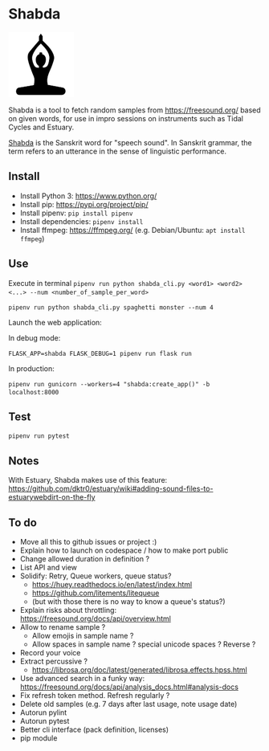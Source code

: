 Shabda
======

![Shabda logo](assets/logo.png)


Shabda is a tool to fetch random samples from https://freesound.org/ based on given words, for use in impro sessions on instruments such as Tidal Cycles and Estuary.

[Shabda](https://en.wikipedia.org/wiki/Shabda) is the Sanskrit word for "speech sound". In Sanskrit grammar, the term refers to an utterance in the sense of linguistic performance. 

Install
-------

- Install Python 3: https://www.python.org/
- Install pip: https://pypi.org/project/pip/
- Install pipenv: `pip install pipenv`
- Install dependencies: `pipenv install`
- Install ffmpeg: https://ffmpeg.org/ (e.g. Debian/Ubuntu: `apt install ffmpeg`)

Use
---

Execute in terminal `pipenv run python shabda_cli.py <word1> <word2> <...> --num <number_of_sample_per_word>`

```
pipenv run python shabda_cli.py spaghetti monster --num 4
```

Launch the web application:

In debug mode:
```
FLASK_APP=shabda FLASK_DEBUG=1 pipenv run flask run
```
In production:
```
pipenv run gunicorn --workers=4 "shabda:create_app()" -b localhost:8000
```

Test
----

```
pipenv run pytest
```

Notes
-----

With Estuary, Shabda makes use of this feature: https://github.com/dktr0/estuary/wiki#adding-sound-files-to-estuarywebdirt-on-the-fly

To do
-----

- Move all this to github issues or project :)
- Explain how to launch on codespace / how to make port public
- Change allowed duration in definition ?
- List API and view
- Solidify: Retry, Queue workers, queue status?
  - https://huey.readthedocs.io/en/latest/index.html
  - https://github.com/litements/litequeue
  - (but with those there is no way to know a queue's status?)
- Explain risks about throttling: https://freesound.org/docs/api/overview.html
- Allow to rename sample ?
  - Allow emojis in sample name ?
  - Allow spaces in sample name ? special unicode spaces ? Reverse ?
- Record your voice
- Extract percussive ?
  - https://librosa.org/doc/latest/generated/librosa.effects.hpss.html
- Use advanced search in a funky way: https://freesound.org/docs/api/analysis_docs.html#analysis-docs
- Fix refresh token method. Refresh regularly ?
- Delete old samples (e.g. 7 days after last usage, note usage date)
- Autorun pylint
- Autorun pytest
- Better cli interface (pack definition, licenses) 
- pip module